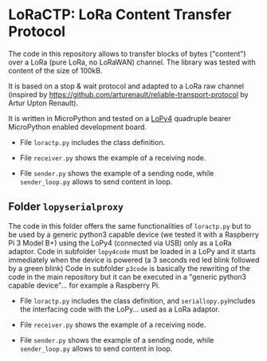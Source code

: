 # LoRaCTP: LoRa Content Transfer Protocol

The code in this repository allows to transfer blocks of bytes ("content") over a LoRa (pure LoRa, no LoRaWAN) channel. The library was tested with content of the size of 100kB.

It is based on a stop & wait protocol and adapted to a LoRa raw channel (inspired by https://github.com/arturenault/reliable-transport-protocol by Artur Upton Renault).

It is written in MicroPython and tested on a [LoPy4](https://pycom.io/product/lopy4/) quadruple bearer MicroPython enabled development board.


* File `loractp.py` includes the class definition.

* File `receiver.py` shows the example of a receiving node.

* File `sender.py` shows the example of a sending node, while  `sender_loop.py` allows to send content in loop.


## Folder `lopyserialproxy`

The code in this folder offers the same functionalities of `loractp.py`  but to be used by a generic python3 capable device (we tested it with a Raspberry Pi 3 Model B+) using the LoPy4 (connected via USB) only as a LoRa adaptor.
Code in subfolder `lopy4code` must be loaded in a LoPy and it starts immediately when the device is powered (a 3 seconds red led blink followed by a green blink)
Code in subfolder `p3code` is basically the rewriting of the code in the main repository but it can be executed in a "generic python3 capable device"... for example a Raspberry Pi. 

* File `loractp.py` includes the class definition, and `seriallopy.py`includes the interfacing code with the LoPy... used as a LoRa adaptor.

* File `receiver.py` shows the example of a receiving node.

* File `sender.py` shows the example of a sending node, while  `sender_loop.py` allows to send content in loop.

